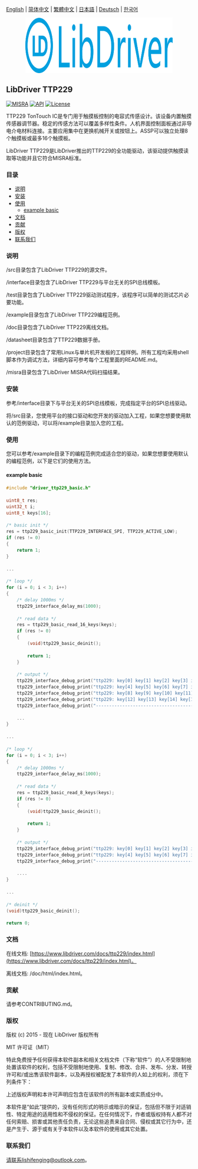 [English](/README.md) | [ 简体中文](/README_zh-Hans.md) | [繁體中文](/README_zh-Hant.md) | [日本語](/README_ja.md) | [Deutsch](/README_de.md) | [한국어](/README_ko.md)

<div align=center>
<img src="/doc/image/logo.svg" width="400" height="150"/>
</div>

## LibDriver TTP229

[![MISRA](https://img.shields.io/badge/misra-compliant-brightgreen.svg)](/misra/README.md) [![API](https://img.shields.io/badge/api-reference-blue.svg)](https://www.libdriver.com/docs/ttp229/index.html) [![License](https://img.shields.io/badge/license-MIT-brightgreen.svg)](/LICENSE)

TTP229 TonTouch IC是专门用于触摸板控制的电容式传感设计。该设备内置触摸传感器调节器。稳定的传感方法可以覆盖多样性条件。人机界面控制面板通过非导电介电材料连接。主要应用集中在更换机械开关或按钮上。ASSP可以独立处理8个触摸板或最多16个触摸板。

LibDriver TTP229是LibDriver推出的TTP229的全功能驱动，该驱动提供触摸读取等功能并且它符合MISRA标准。

### 目录

  - [说明](#说明)
  - [安装](#安装)
  - [使用](#使用)
    - [example basic](#example-basic)
  - [文档](#文档)
  - [贡献](#贡献)
  - [版权](#版权)
  - [联系我们](#联系我们)

### 说明

/src目录包含了LibDriver TTP229的源文件。

/interface目录包含了LibDriver TTP229与平台无关的SPI总线模板。

/test目录包含了LibDriver TTP229驱动测试程序，该程序可以简单的测试芯片必要功能。

/example目录包含了LibDriver TTP229编程范例。

/doc目录包含了LibDriver TTP229离线文档。

/datasheet目录包含了TTP229数据手册。

/project目录包含了常用Linux与单片机开发板的工程样例。所有工程均采用shell脚本作为调试方法，详细内容可参考每个工程里面的README.md。

/misra目录包含了LibDriver MISRA代码扫描结果。

### 安装

参考/interface目录下与平台无关的SPI总线模板，完成指定平台的SPI总线驱动。

将/src目录，您使用平台的接口驱动和您开发的驱动加入工程，如果您想要使用默认的范例驱动，可以将/example目录加入您的工程。

### 使用

您可以参考/example目录下的编程范例完成适合您的驱动，如果您想要使用默认的编程范例，以下是它们的使用方法。

#### example basic

```C
#include "driver_ttp229_basic.h"

uint8_t res;
uint32_t i;
uint8_t keys[16];

/* basic init */
res = ttp229_basic_init(TTP229_INTERFACE_SPI, TTP229_ACTIVE_LOW);
if (res != 0)
{
    return 1;
}

...
    
/* loop */
for (i = 0; i < 3; i++)
{
    /* delay 1000ms */
    ttp229_interface_delay_ms(1000);

    /* read data */
    res = ttp229_basic_read_16_keys(keys);
    if (res != 0)
    {
        (void)ttp229_basic_deinit();

        return 1;
    }

    /* output */
    ttp229_interface_debug_print("ttp229: key[0] key[1] key[2] key[3] is %d %d %d %d.\n", keys[0], keys[1], keys[2], keys[3]);
    ttp229_interface_debug_print("ttp229: key[4] key[5] key[6] key[7] is %d %d %d %d.\n", keys[4], keys[5], keys[6], keys[7]);
    ttp229_interface_debug_print("ttp229: key[8] key[9] key[10] key[11] is %d %d %d %d.\n", keys[8], keys[9], keys[10], keys[11]);
    ttp229_interface_debug_print("ttp229: key[12] key[13] key[14] key[15] is %d %d %d %d.\n", keys[12], keys[13], keys[14], keys[15]);
    ttp229_interface_debug_print("----------------------------------------------------\n");
    
    ...
}

...
    
/* loop */
for (i = 0; i < 3; i++)
{
    /* delay 1000ms */
    ttp229_interface_delay_ms(1000);

    /* read data */
    res = ttp229_basic_read_8_keys(keys);
    if (res != 0)
    {
        (void)ttp229_basic_deinit();

        return 1;
    }

    /* output */
    ttp229_interface_debug_print("ttp229: key[0] key[1] key[2] key[3] is %d %d %d %d.\n", keys[0], keys[1], keys[2], keys[3]);
    ttp229_interface_debug_print("ttp229: key[4] key[5] key[6] key[7] is %d %d %d %d.\n", keys[4], keys[5], keys[6], keys[7]);
    ttp229_interface_debug_print("----------------------------------------------------\n");
    
    ....
}

...
    
/* deinit */
(void)ttp229_basic_deinit();

return 0;
```

### 文档

在线文档: [https://www.libdriver.com/docs/ttp229/index.html](https://www.libdriver.com/docs/ttp229/index.html)。

离线文档: /doc/html/index.html。

### 贡献

请参考CONTRIBUTING.md。

### 版权

版权 (c) 2015 - 现在 LibDriver 版权所有

MIT 许可证（MIT）

特此免费授予任何获得本软件副本和相关文档文件（下称“软件”）的人不受限制地处置该软件的权利，包括不受限制地使用、复制、修改、合并、发布、分发、转授许可和/或出售该软件副本，以及再授权被配发了本软件的人如上的权利，须在下列条件下：

上述版权声明和本许可声明应包含在该软件的所有副本或实质成分中。

本软件是“如此”提供的，没有任何形式的明示或暗示的保证，包括但不限于对适销性、特定用途的适用性和不侵权的保证。在任何情况下，作者或版权持有人都不对任何索赔、损害或其他责任负责，无论这些追责来自合同、侵权或其它行为中，还是产生于、源于或有关于本软件以及本软件的使用或其它处置。

### 联系我们

请联系lishifenging@outlook.com。